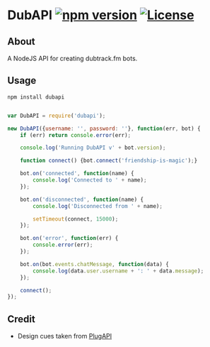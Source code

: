 # DubAPI [![][npmbadge]][npmlink] [![][licbadge]][liclink]

## About

A NodeJS API for creating dubtrack.fm bots.

## Usage

```
npm install dubapi
```

```javascript

var DubAPI = require('dubapi');

new DubAPI({username: '', password: ''}, function(err, bot) {
    if (err) return console.error(err);

    console.log('Running DubAPI v' + bot.version);

    function connect() {bot.connect('friendship-is-magic');}

    bot.on('connected', function(name) {
        console.log('Connected to ' + name);
    });

    bot.on('disconnected', function(name) {
        console.log('Disconnected from ' + name);

        setTimeout(connect, 15000);
    });

    bot.on('error', function(err) {
        console.error(err);
    });

    bot.on(bot.events.chatMessage, function(data) {
        console.log(data.user.username + ': ' + data.message);
    });

    connect();
});

```
## Credit

- Design cues taken from [PlugAPI](https://github.com/plugCubed/plugAPI)

[npmlink]: https://www.npmjs.com/package/dubapi
[npmbadge]: https://img.shields.io/npm/v/dubapi.svg "npm version"

[liclink]: https://github.com/anjanms/DubAPI/blob/master/LICENSE.md
[licbadge]: https://img.shields.io/npm/l/dubapi.svg "License"
